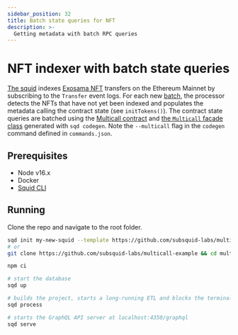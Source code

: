 ```yaml
---
sidebar_position: 32
title: Batch state queries for NFT
description: >-
  Getting metadata with batch RPC queries
---
```


# NFT indexer with batch state queries

[The squid](https://github.com/subsquid-labs/multicall-example) indexes [Exosama NFT](https://etherscan.io/address/0xac5c7493036de60e63eb81c5e9a440b42f47ebf5) transfers on the Ethereum Mainnet by subscribing to the `Transfer` event logs. For each new [batch](/basics/squid-processor/#ctxblocks), the processor detects the NFTs that have not yet been indexed and populates the metadata calling the contract state (see `initTokens()`). The contract state queries are batched using the [Multicall 
contract](https://etherscan.io/address/0x5ba1e12693dc8f9c48aad8770482f4739beed696) and [the `Multicall` facade class](/evm-indexing/query-state/#batch-state-queries) generated with `sqd codegen`. Note the `--multicall` flag in the `codegen` command defined in `commands.json`.

## Prerequisites

- Node v16.x
- Docker
- [Squid CLI](/squid-cli/installation)

## Running 

Clone the repo and navigate to the root folder.

```bash
sqd init my-new-squid --template https://github.com/subsquid-labs/multicall-example && cd my-new-squid
# or
git clone https://github.com/subsquid-labs/multicall-example && cd multicall-example

npm ci

# start the database
sqd up

# builds the project, starts a long-running ETL and blocks the terminal
sqd process

# starts the GraphQL API server at localhost:4350/graphql
sqd serve
```
